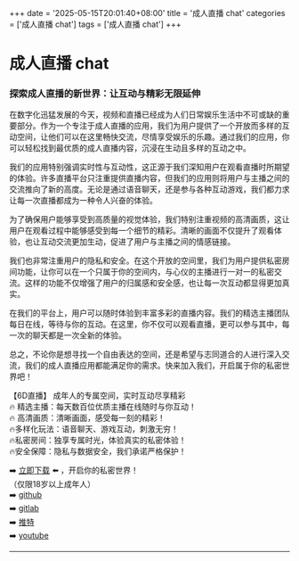 +++
date = '2025-05-15T20:01:40+08:00'
title = '成人直播 chat'
categories = ['成人直播 chat']
tags = ['成人直播 chat']
+++

# 成人直播 chat

### 探索成人直播的新世界：让互动与精彩无限延伸

在数字化迅猛发展的今天，视频和直播已经成为人们日常娱乐生活中不可或缺的重要部分。作为一个专注于成人直播的应用，我们为用户提供了一个开放而多样的互动空间，让他们可以在这里畅快交流，尽情享受娱乐的乐趣。通过我们的应用，你可以轻松找到最优质的成人直播内容，沉浸在生动且多样的互动之中。

我们的应用特别强调实时性与互动性，这正源于我们深知用户在观看直播时所期望的体验。许多直播平台只注重提供直播内容，但我们的应用则将用户与主播之间的交流推向了新的高度。无论是通过语音聊天，还是参与各种互动游戏，我们都力求让每一次直播都成为一种令人兴奋的体验。

为了确保用户能够享受到高质量的视觉体验，我们特别注重视频的高清画质，这让用户在观看过程中能够感受到每一个细节的精彩。清晰的画面不仅提升了观看体验，也让互动交流更加生动，促进了用户与主播之间的情感链接。

我们也非常注重用户的隐私和安全。在这个开放的空间里，我们为用户提供私密房间功能，让你可以在一个只属于你的空间内，与心仪的主播进行一对一的私密交流。这样的功能不仅增强了用户的归属感和安全感，也让每一次互动都显得更加真实。

在我们的平台上，用户可以随时体验到丰富多彩的直播内容。我们的精选主播团队每日在线，等待与你的互动。在这里，你不仅可以观看直播，更可以参与其中，每一次的聊天都是一次全新的体验。

总之，不论你是想寻找一个自由表达的空间，还是希望与志同道合的人进行深入交流，我们的成人直播应用都能满足你的需求。快来加入我们，开启属于你的私密世界吧！

【6D直播】
成年人的专属空间，实时互动尽享精彩  
🔥 精选主播：每天数百位优质主播在线随时与你互动！  
🔥 高清画质：清晰画面，感受每一刻的精彩！  
🔥多样化玩法：语音聊天、游戏互动，刺激无穷！  
🔥私密房间：独享专属时光，体验真实的私密体验！  
🔥安全保障：隐私与数据安全，我们承诺严格保护！  

➡️ [立即下载](https://down123.s3.ap-east-1.amazonaws.com/index.html?channelCode=blog) ⬅️ ，开启你的私密世界！  
（仅限18岁以上成年人）  
➡️ [github](https://aldult-live.github.io/)  
➡️ [gitlab](https://seo-09598d.gitlab.io/)  
➡️ [推特](https://x.com/wegame33)  
➡️ [youtube](https://www.youtube.com/@6Dlive)  

---
